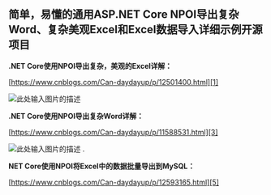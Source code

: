 ## 简单，易懂的通用ASP.NET Core NPOI导出复杂Word、复杂美观Excel和Excel数据导入详细示例开源项目

**.NET Core使用NPOI导出复杂，美观的Excel详解：**

[https://www.cnblogs.com/Can-daydayup/p/12501400.html][1]

![此处输入图片的描述][2]

**.NET Core使用NPOI导出复杂Word详解：**

[https://www.cnblogs.com/Can-daydayup/p/11588531.html][3]

![此处输入图片的描述][4]
.

**NET Core使用NPOI将Excel中的数据批量导出到MySQL：**

[https://www.cnblogs.com/Can-daydayup/p/12593165.html][5]


  [1]: https://www.cnblogs.com/Can-daydayup/p/12501400.html
  [2]: https://img2020.cnblogs.com/blog/1336199/202003/1336199-20200329180010645-732738529.png
  [3]: https://www.cnblogs.com/Can-daydayup/p/11588531.html
  [4]: https://img2020.cnblogs.com/blog/1336199/202003/1336199-20200325024705731-1848326173.png
  [5]: https://www.cnblogs.com/Can-daydayup/p/12593165.html
